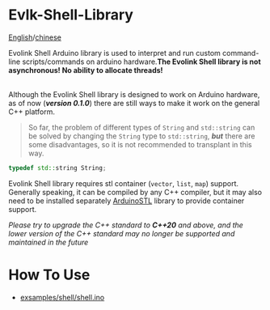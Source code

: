 # Evlk-Shell-Library
[English]()/[chinese](doc/README-CN.md)

Evolink Shell Arduino library is used to interpret and run custom command-line scripts/commands on arduino hardware.**The Evolink Shell library is not asynchronous! No ability to allocate threads!**<br><br>

Although the Evolink Shell library is designed to work on Arduino hardware, as of now (***version 0.1.0***) there are still ways to make it work on the general C++ platform.

>So far, the problem of different types of `String` and `std::string` can be solved by changing the `String` type to `std::string`, ***but*** there are some disadvantages, so it is not recommended to transplant in this way.
```C++
typedef std::string String;
```

Evolink Shell library requires stl container (`vector`, `list`, `map`) support. Generally speaking, it can be compiled by any C++ compiler, but it may also need to be installed separately [ArduinoSTL](https://github.com/mike-matera/ArduinoSTL) library to provide container support.

*Please try to upgrade the C++ standard to ***C++20*** and above, and the lower version of the C++ standard may no longer be supported and maintained in the future*

# How To Use
- [exsamples/shell/shell.ino](./exsamples/shell/shell.ino)